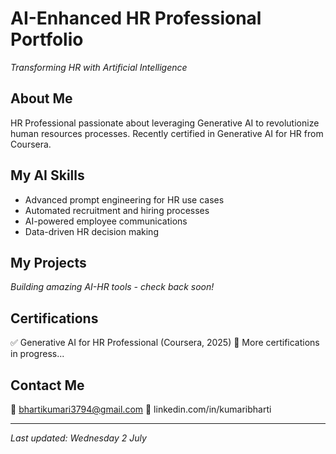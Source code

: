 # AI-Enhanced HR Professional Portfolio
*Transforming HR with Artificial Intelligence*

## About Me
HR Professional passionate about leveraging Generative AI to revolutionize human resources processes. Recently certified in Generative AI for HR from Coursera.

## My AI Skills
- Advanced prompt engineering for HR use cases
- Automated recruitment and hiring processes  
- AI-powered employee communications
- Data-driven HR decision making

## My Projects
*Building amazing AI-HR tools - check back soon!*

## Certifications
✅ Generative AI for HR Professional (Coursera, 2025)
🔄 More certifications in progress...

## Contact Me
📧 bhartikumari3794@gmail.com
💼 linkedin.com/in/kumaribharti

---
*Last updated: Wednesday 2 July*
